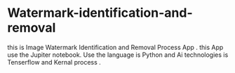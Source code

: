 # Watermark-identification-and-removal
this is Image Watermark Identification and Removal Process App . this App use the Jupiter notebook. Use the  language is Python and Ai technologies is Tenserflow and Kernal process .
